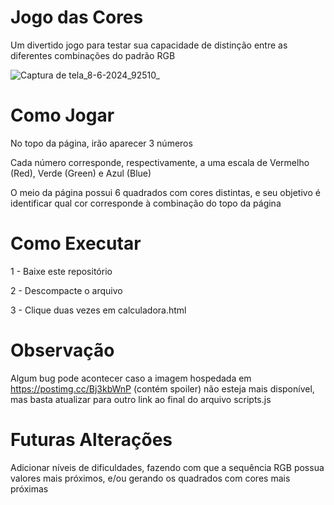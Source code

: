 # Jogo das Cores

Um divertido jogo para testar sua capacidade de distinção entre as diferentes combinações do padrão RGB

![Captura de tela_8-6-2024_92510_](https://github.com/iruziky/Jogos-das-Cores/assets/112575824/6b2f8523-d8c9-4b2a-a631-176ebb8c3d51)


# Como Jogar

No topo da página, irão aparecer 3 números

Cada número corresponde, respectivamente, a uma escala de Vermelho (Red), Verde (Green) e Azul (Blue)

O meio da página possui 6 quadrados com cores distintas, e seu objetivo é identificar qual cor corresponde à combinação do topo da página

# Como Executar

1 - Baixe este repositório

2 - Descompacte o arquivo

3 - Clique duas vezes em calculadora.html

# Observação

Algum bug pode acontecer caso a imagem hospedada em https://postimg.cc/Bj3kbWnP (contém spoiler) não esteja mais disponível, mas basta atualizar para outro link ao final do arquivo scripts.js

# Futuras Alterações

Adicionar níveis de dificuldades, fazendo com que a sequência RGB possua valores mais próximos, e/ou gerando os quadrados com cores mais próximas
